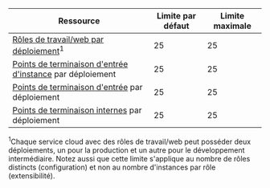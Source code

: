 | Ressource | Limite par défaut | Limite maximale |
| --- | --- | --- |
| [Rôles de travail/web par déploiement](../articles/cloud-services/cloud-services-choose-me.md)<sup>1</sup> |25 |25 |
| [Points de terminaison d'entrée d'instance](http://msdn.microsoft.com/library/gg557552.aspx#InstanceInputEndpoint) par déploiement |25 |25 |
| [Points de terminaison d'entrée](http://msdn.microsoft.com/library/gg557552.aspx#InputEndpoint) par déploiement |25 |25 |
| [Points de terminaison internes](http://msdn.microsoft.com/library/gg557552.aspx#InternalEndpoint) par déploiement |25 |25 |

<sup>1</sup>Chaque service cloud avec des rôles de travail/web peut posséder deux déploiements, un pour la production et un autre pour le développement intermédiaire. Notez aussi que cette limite s'applique au nombre de rôles distincts (configuration) et non au nombre d'instances par rôle (extensibilité).

<!---HONumber=AcomDC_0420_2016-->
